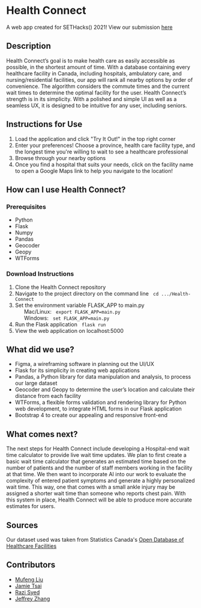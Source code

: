 # Health Connect 

A web app created for SETHacks() 2021!
View our submission [here](https://devpost.com/software/health-connect-037wli)

## Description

Health Connect’s goal is to make health care as easily accessible as possible, in the shortest amount of time. With a database containing every healthcare facility in Canada, including hospitals, ambulatory care, and nursing/residential facilities, our app will rank all nearby options by order of convenience. The algorithm considers the commute times and the current wait times to determine the optimal facility for the user. Health Connect’s strength is in its simplicity. With a polished and simple UI as well as a seamless UX, it is designed to be intuitive for any user, including seniors. 


## Instructions for Use

1. Load the application and click "Try It Out!" in the top right corner
2. Enter your preferences! Choose a province, health care facility type, and the longest time you're willing to wait to see a healthcare professional 
3. Browse through your nearby options
4. Once you find a hospital that suits your needs, click on the facility name to open a Google Maps link to help you navigate to the location!

## How can I use Health Connect?

### Prerequisites

* Python
* Flask
* Numpy 
* Pandas
* Geocoder
* Geopy 
* WTForms 

### Download Instructions 

1. Clone the Health Connect repository
2. Navigate to the project directory on the command line
  &nbsp;&nbsp;`cd .../Health-Connect`
3. Set the environment variable FLASK_APP to main.py<br>
  &nbsp;&nbsp;&nbsp;&nbsp;&nbsp;&nbsp;Mac/Linux:&nbsp;&nbsp;
  `export FLASK_APP=main.py `<br>
  &nbsp;&nbsp;&nbsp;&nbsp;&nbsp;&nbsp;Windows:&nbsp;&nbsp;
  `set FLASK_APP=main.py `
  4. Run the Flask application
  &nbsp;&nbsp;`flask run`
  5. View the web application on localhost:5000

## What did we use? 

* Figma, a wireframing software in planning out the UI/UX
* Flask for its simplicity in creating web applications 
* Pandas, a Python library for data manipulation and analysis, to process our large dataset
* Geocoder and Geopy to determine the user’s location and calculate their distance from each facility
* WTForms, a flexible forms validation and rendering library for Python web development, to integrate HTML forms in our Flask application
* Bootstrap 4 to create our appealing and responsive front-end

## What comes next? 

The next steps for Health Connect include developing a Hospital-end wait time calculator to provide live wait time updates. We plan to first create a basic wait time calculator that generates an estimated time based on the number of patients and the number of staff members working in the facility at that time. We then want to incorporate AI into our work to evaluate the complexity of entered patient symptoms and generate a highly personalized wait time. This way, one that comes with a small ankle injury may be assigned a shorter wait time than someone who reports chest pain. With this system in place, Health Connect will be able to produce more accurate estimates for users.

## Sources

Our dataset used was taken from Statistics Canada's [Open Database of Healthcare Facilities](https://www.statcan.gc.ca/eng/lode/databases/odhf)

## Contributors 
* [Mufeng Liu](https://github.com/mufengl)
* [Jamie Tsai](https://github.com/JamieTsai1024)
* [Razi Syed](https://github.com/razlze) 
* [Jeffrey Zhang](https://github.com/topcheese044)